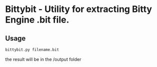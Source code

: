 # Bittybit - Utility for extracting Bitty Engine .bit file.

## Usage
```bash
bittybit.py filename.bit
```
the result will be in the /output folder
